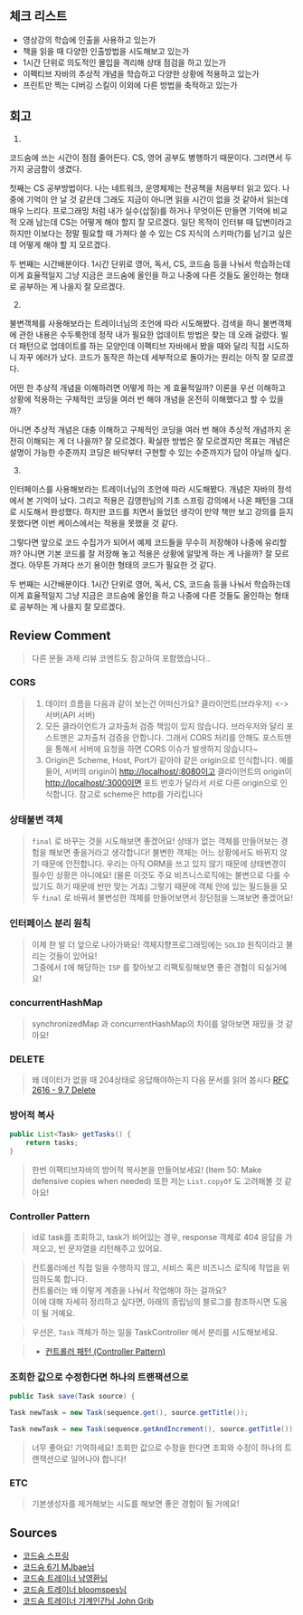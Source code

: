 
## 체크 리스트

- 영상강의 학습에 인출을 사용하고 있는가
- 책을 읽을 때 다양한 인출방법을 시도해보고 있는가
- 1시간 단위로 의도적인 몰입을 격리해 상태 점검을 하고 있는가
- 이펙티브 자바의 추상적 개념을 학습하고 다양한 상황에 적용하고 있는가
- 프린트만 찍는 디버깅 스킬이 이외에 다른 방법을 축적하고 있는가


## 회고

1)
코드숨에 쓰는 시간이 점점 줄어든다. CS, 영어 공부도 병행하기 때문이다. 그러면서 두 가지 궁금함이 생겼다.

첫째는 CS 공부방법이다. 나는 네트워크, 운영체제는 전공책을 처음부터 읽고 있다. 나중에 기억이 안 날 것 같은데 그래도 지금이 아니면 읽을 시간이 없을 것 같아서 읽는데 매우 느리다. 프로그래밍 처럼 내가 실수(삽질)를 하거나 무엇이든 만들면 기억에 비교적 오래 남는데 CS는 어떻게 해야 할지 잘 모르겠다. 일단 목적이 인터뷰 때 답변이라고 하지만 이보다는 정말 필요할 때 가져다 쓸 수 있는 CS 지식의 스키마(?)를 남기고 싶은데 어떻게 해야 할 지 모르겠다.

두 번째는 시간배분이다. 1시간 단위로 영어, 독서, CS, 코드숨 등을 나눠서 학습하는데 이게 효율적일지 그냥 지금은 코드숨에 올인을 하고 나중에 다른 것들도 올인하는 형태로 공부하는 게 나을지 잘 모르겠다.  
 
2) 
불변객체를 사용해보라는 트레이너님의 조언에 따라 시도해봤다. 검색을 하니 불변객체에 관한 내용은 수두룩한데 정작 내가 필요한 업데이트 방법은 찾는 데 오래 걸렸다. 빌더 패턴으로 업데이트를 하는 모양인데 이펙티브 자바에서 봤을 때와 달리 직접 시도하니 자꾸 에러가 났다. 코드가 동작은 하는데 세부적으로 돌아가는 원리는 아직 잘 모르겠다.

어떤 한 추상적 개념을 이해하려면 어떻게 하는 게 효율적일까? 이론을 우선 이해하고 상황에 적용하는 구체적인 코딩을 여러 번 해야 개념을 온전히 이해했다고 할 수 있을까? 

아니면 추상적 개념은 대충 이해하고 구체적인 코딩을 여러 번 해야 추상적 개념까지 온전히 이해되는 게 더 나을까? 잘 모르겠다. 확실한 방법은 잘 모르겠지만 목표는 개념은 설명이 가능한 수준까지 코딩은 바닥부터 구현할 수 있는 수준까지가 답이 아닐까 싶다.

3)
인터페이스를 사용해보라는 트레이너님의 조언에 따라 시도해봤다. 개념은 자바의 정석에서 본 기억이 났다. 그리고 적용은 김영한님의 기초 스프링 강의에서 나온 패턴을 그대로 시도해서 완성했다. 하지만 코드를 치면서 들었던 생각이 만약 책만 보고 강의를 듣지 못했다면 이번 케이스에서는 적용을 못했을 것 같다. 

그렇다면 앞으로 코드 수집가가 되어서 예제 코드들을 무수히 저장해야 나중에 유리할까? 아니면 기본 코드를 잘 저장해 놓고 적용은 상황에 알맞게 하는 게 나을까? 잘 모르겠다. 아무튼  가져다 쓰기 용이한 형태의 코드가 필요한 것 같다. 

두 번째는 시간배분이다. 1시간 단위로 영어, 독서, CS, 코드숨 등을 나눠서 학습하는데 이게 효율적일지 그냥 지금은 코드숨에 올인을 하고 나중에 다른 것들도 올인하는 형태로 공부하는 게 나을지 잘 모르겠다.  

## Review Comment

> 다른 분들 과제 리뷰 코멘트도 참고하여 포함했습니다..

### CORS
> 1. 데이터 흐름을 다음과 같이 보는건 어떠신가요? 클라이언트(브라우저) <-> 서버(API 서버)
> 2. 모든 클라이언트가 교차출처 검증 책임이 있지 않습니다. 브라우저와 달리 포스트맨은 교차출처 검증을 안합니다. 그래서 CORS 처리를 안해도 포스트맨을 통해서 서버에 요청을 하면 CORS 이슈가 발생하지 않습니다~
> 3. Origin은 Scheme, Host, Port가 같아야 같은 origin으로 인식합니다. 예를 들어, 서버의 origin이 [http://localhost/:8080이고](http://localhost/:8080%EC%9D%B4%EA%B3%A0 "http://localhost/:8080이고") 클라이언트의 origin이 [http://localhost/:3000이면](http://localhost/:3000%EC%9D%B4%EB%A9%B4 "http://localhost/:3000이면") 포트 번호가 달라서 서로 다른 origin으로 인식합니다. 참고로 scheme은 http를 가리킵니다
 
### 상태불변 객체
> `final` 로 바꾸는 것을 시도해보면 좋겠어요!
> 상태가 없는 객체를 만들어보는 경험을 해보면 좋을거라고 생각합니다!
> 불변한 객체는 어느 상황에서도 바뀌지 않기 때문에 안전합니다.
> 우리는 아직 ORM을 쓰고 있지 않기 때문에 상태변경이 필수인 상황은 아니에요! (물론 이것도 주요 비즈니스로직에는 불변으로 다룰 수 있기도 하기 때문에 반만 맞는 거죠)
> 그렇기 때문에 객체 안에 있는 필드들을 모두 `final` 로 바꿔서 불변성한 객체를 만들어보면서 장단점을 느껴보면 좋겠어요!

### 인터페이스 분리 원칙

> 이제 한 발 더 앞으로 나아가봐요! 객체지향프로그래밍에는 `SOLID` 원칙이라고 불리는 것들이 있어요!  
> 그중에서 `I`에 해당하는 `ISP` 를 찾아보고 리팩토링해보면 좋은 경험이 되실거에요!

### concurrentHashMap

> synchronizedMap 과 concurrentHashMap의 차이를 알아보면 재밌을 것 같아요!


### DELETE

> 왜 데이터가 없을 때 204상태로 응답해야하는지 다음 문서를 읽어 봅시다
> [RFC 2616 - 9.7 Delete](https://tools.ietf.org/html/rfc2616#section-9.7)

### 방어적 복사

```java
public List<Task> getTasks() {
	return tasks;
}
```

> 한번 이팩티브자바의 방어적 복사본을 만들어보세요! (Item 50: Make defensive copies when needed)
> 또한 저는 `List.copyOf` 도 고려해볼 것 같아요!

### Controller Pattern

> id로 task를 조회하고, task가 비어있는 경우, response 객체로 404 응답을 가져오고, 빈 문자열을 리턴해주고 있어요.

> 컨트롤러에선 직접 일을 수행하지 않고, 서비스 혹은 비즈니스 로직에 작업을 위임하도록 합니다.  
> 컨트롤러는 왜 이렇게 계층을 나눠서 작업해야 하는 걸까요?  
> 이에 대해 자세히 정리하고 싶다면, 아래의 종립님의 블로그를 참조하시면 도움이 될 거예요.

> 우선은, `Task` 객체가 하는 일을 TaskController 에서 분리를 시도해보세요.

> - [컨트롤러 패턴 (Controller Pattern)](https://johngrib.github.io/wiki/pattern/controller/)


### 조회한 값으로 수정한다면 하나의 트랜잭션으로

```java
public Task save(Task source) {

Task newTask = new Task(sequence.get(), source.getTitle());

Task newTask = new Task(sequence.getAndIncrement(), source.getTitle());
```

> 너무 좋아요! 기억하세요! 조회한 값으로 수정을 한다면 조회와 수정이 하나의 트랜잭션으로 일어나야 합니다!

### ETC

> 기본생성자를 제거해보는 시도를 해보면 좋은 경험이 될 거에요!

## Sources  
  
- [코드숨 스프링](https://www.codesoom.com/courses/spring)  
- [코드숨 6기 MJbae님](https://github.com/MJbae)
- [코드숨 트레이너 남영환님](https://github.com/ssisksl77)
- [코드숨 트레이너 bloomspes님](https://github.com/bloomspes)
- [코드숨 트레이너 기계인간님 John Grib](https://johngrib.github.io/)  
